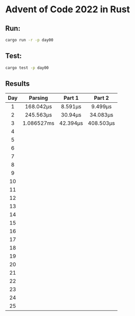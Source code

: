 # Advent of Code 2022 in Rust

## Run:

```bash
cargo run -r -p day00
```

## Test:

```bash
cargo test -p day00
```

## Results

|  Day  |  Parsing   |  Part 1  |  Part 2   |
| :---: | :--------: | :------: | :-------: |
|   1   | 168.042µs  | 8.591µs  |  9.499µs  |
|   2   | 245.563µs  | 30.94µs  | 34.083µs  |
|   3   | 1.086527ms | 42.394µs | 408.503µs |
|   4   |            |          |           |
|   5   |            |          |           |
|   6   |            |          |           |
|   7   |            |          |           |
|   8   |            |          |           |
|   9   |            |          |           |
|  10   |            |          |           |
|  11   |            |          |           |
|  12   |            |          |           |
|  13   |            |          |           |
|  14   |            |          |           |
|  15   |            |          |           |
|  16   |            |          |           |
|  17   |            |          |           |
|  18   |            |          |           |
|  19   |            |          |           |
|  20   |            |          |           |
|  21   |            |          |           |
|  22   |            |          |           |
|  23   |            |          |           |
|  24   |            |          |           |
|  25   |            |          |           |